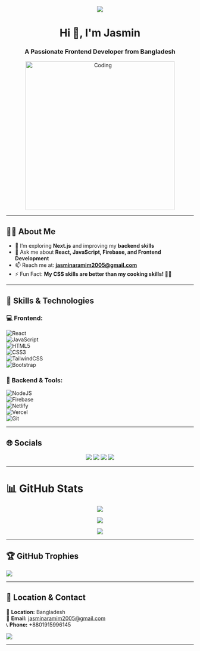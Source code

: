 <!-- Banner Image -->
<div align="center">
<img align="center" height="full" src="https://i.ibb.co.com/Ng7d2r58/Jasmin-Ara-Mim-5.jpg" />
</div>

<h1 align="center">Hi 👋, I'm Jasmin</h1>
<h3 align="center">A Passionate Frontend Developer from Bangladesh</h3>

<!-- Profile GIF -->
<div align="center">
  <img src="https://mir-s3-cdn-cf.behance.net/project_modules/disp/601014116770475.6068beff4640a.gif" alt="Coding" width="400" />
</div>

---

## 👩‍💻 **About Me**

- 🌱 I’m exploring **Next.js** and improving my **backend skills**
- 💬 Ask me about **React, JavaScript, Firebase, and Frontend Development**
- 📫 Reach me at: **jasminaramim2005@gmail.com**
- ⚡ Fun Fact: **My CSS skills are better than my cooking skills! 🍳🎨**  

---

## 🔹 **Skills & Technologies**  
### 💻 **Frontend:**  
![React](https://img.shields.io/badge/react-%2320232a.svg?style=for-the-badge&logo=react&logoColor=%2361DAFB)  
![JavaScript](https://img.shields.io/badge/javascript-%23323330.svg?style=for-the-badge&logo=javascript&logoColor=%23F7DF1E)  
![HTML5](https://img.shields.io/badge/html5-%23E34F26.svg?style=for-the-badge&logo=html5&logoColor=white)  
![CSS3](https://img.shields.io/badge/css3-%231572B6.svg?style=for-the-badge&logo=css3&logoColor=white)  
![TailwindCSS](https://img.shields.io/badge/tailwindcss-%2338B2AC.svg?style=for-the-badge&logo=tailwind-css&logoColor=white)  
![Bootstrap](https://img.shields.io/badge/bootstrap-%23563D7C.svg?style=for-the-badge&logo=bootstrap&logoColor=white)  

### 🚀 **Backend & Tools:**  
![NodeJS](https://img.shields.io/badge/node.js-6DA55F?style=for-the-badge&logo=node.js&logoColor=white)  
![Firebase](https://img.shields.io/badge/firebase-%23039BE5.svg?style=for-the-badge&logo=firebase)  
![Netlify](https://img.shields.io/badge/netlify-%23000000.svg?style=for-the-badge&logo=netlify&logoColor=#00C7B7)  
![Vercel](https://img.shields.io/badge/vercel-%23000000.svg?style=for-the-badge&logo=vercel&logoColor=white)  
![Git](https://img.shields.io/badge/git-%23F05033.svg?style=for-the-badge&logo=git&logoColor=white)  

---

## 🌐 **Socials**
<p align="center">
  <a href="https://facebook.com/jasmin.ara.mim.2024"><img src="https://img.shields.io/badge/Facebook-%231877F2.svg?logo=Facebook&logoColor=white" /></a>  
  <a href="https://linkedin.com/in/jasmin-ara-mim-52567b335/"><img src="https://img.shields.io/badge/LinkedIn-%230077B5.svg?logo=linkedin&logoColor=white" /></a>  
  <a href="https://youtube.com/@Jasmin14724"><img src="https://img.shields.io/badge/YouTube-%23FF0000.svg?logo=YouTube&logoColor=white" /></a>  
  <a href="mailto:jasminaramim2005@gmail.com"><img src="https://img.shields.io/badge/Email-D14836?logo=gmail&logoColor=white" /></a>  
</p>

---

# 📊 **GitHub Stats**
<div align="center">

![](https://github-readme-stats.vercel.app/api?username=jasminaramim&theme=neon&hide_border=false&include_all_commits=false&count_private=false)  

![](https://github-readme-streak-stats.herokuapp.com/?user=jasminaramim&theme=neon&hide_border=false)  

![](https://github-readme-stats.vercel.app/api/top-langs/?username=jasminaramim&theme=neon&hide_border=false&include_all_commits=false&count_private=false&layout=compact)  

</div>

---

## 🏆 **GitHub Trophies**
![](https://github-profile-trophy.vercel.app/?username=jasminaramim&theme=shadow_green&no-frame=false&no-bg=true&margin-w=4)

---



## 📍 **Location & Contact**  
📍 **Location:** Bangladesh  
📧 **Email:** jasminaramim2005@gmail.com  
📞 **Phone:** +8801915996145  

[![](https://visitcount.itsvg.in/api?id=jasminaramim&icon=0&color=0)](https://visitcount.itsvg.in)

---

<!-- Proudly created with GPRM ( https://gprm.itsvg.in ) -->
